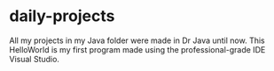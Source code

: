 # daily-projects
All my projects in my Java folder were made in Dr Java until now. This HelloWorld is my first program made using the professional-grade IDE Visual Studio.
